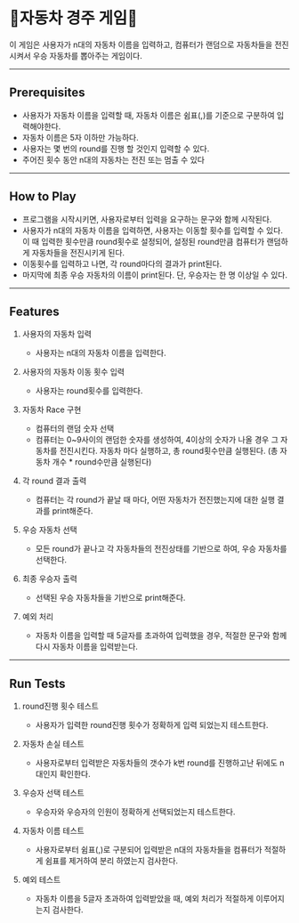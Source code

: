 # 🚗자동차 경주 게임🚗
이 게임은 사용자가 n대의 자동차 이름을 입력하고, 컴퓨터가 랜덤으로 자동차들을 전진시켜서 우승 자동차를 뽑아주는 게임이다.

---

## Prerequisites
- 사용자가 자동차 이름을 입력할 때, 자동차 이름은 쉼표(,)를 기준으로 구분하여 입력해야한다.
- 자동차 이름은 5자 이하만 가능하다.
- 사용자는 몇 번의 round를 진행 할 것인지 입력할 수 있다.
- 주어진 횟수 동안 n대의 자동차는 전진 또는 멈출 수 있다

---

## How to Play
- 프로그램을 시작시키면, 사용자로부터 입력을 요구하는 문구와 함께 시작된다.
- 사용자가 n대의 자동차 이름을 입력하면, 사용자는 이동할 횟수를 입력할 수 있다. 이 때 입력한 횟수만큼 round횟수로 설정되어, 설정된 round만큼 컴퓨터가 랜덤하게 자동차들을 전진시키게 된다.
- 이동횟수를 입력하고 나면, 각 round마다의 결과가 print된다.
- 마지막에 최종 우승 자동차의 이름이 print된다. 단, 우승자는 한 명 이상일 수 있다.

---

## Features
1. 사용자의 자동차 입력
    - 사용자는 n대의 자동차 이름을 입력한다.

2. 사용자의 자동차 이동 횟수 입력
    - 사용자는 round횟수를 입력한다.

3. 자동차 Race 구현
    - 컴퓨터의 랜덤 숫자 선택
    - 컴퓨터는 0~9사이의 랜덤한 숫자를 생성하여, 4이상의 숫자가 나올 경우 그 자동차를 전진시킨다. 자동차 마다 실행하고, 총 round횟수만큼 실행된다. (총 자동차 개수 * round수만큼 실행된다)

4. 각 round 결과 출력
    - 컴퓨터는 각 round가 끝날 때 마다, 어떤 자동차가 전진했는지에 대한 실행 결과를 print해준다.

5. 우승 자동차 선택
    - 모든 round가 끝나고 각 자동차들의 전진상태를 기반으로 하여, 우승 자동차를 선택한다.

6. 최종 우승자 출력
    - 선택된 우승 자동차들을 기반으로 print해준다.

7. 예외 처리
    - 자동차 이름을 입력할 때 5글자를 초과하여 입력했을 경우, 적절한 문구와 함께 다시 자동차 이름을 입력받는다.

---

## Run Tests
1. round진행 횟수 테스트
    - 사용자가 입력한 round진행 횟수가 정확하게 입력 되었는지 테스트한다.

2. 자동차 손실 테스트
    - 사용자로부터 입력받은 자동차들의 갯수가 k번 round를 진행하고난 뒤에도 n대인지 확인한다.

3. 우승자 선택 테스트
    - 우승자와 우승자의 인원이 정확하게 선택되었는지 테스트한다.

4. 자동차 이름 테스트
    - 사용자로부터 쉼표(,)로 구분되어 입력받은 n대의 자동차들을 컴퓨터가 적절하게 쉼표를 제거하여 분리 하였는지 검사한다.

5. 예외 테스트
    - 자동차 이름을 5글자 초과하여 입력받았을 때, 예외 처리가 적절하게 이루어지는지 검사한다.


